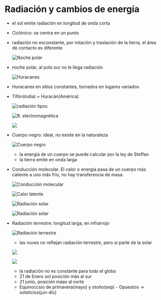 # Radiación y cambios de energía

- el sol emite radiación en longitud de onda corta
- Ciclónico: se centra en un punto
- radiación no esconstante, por rotación y traslación de la tierra, el área de contacto es diferente

  ![Noche polar](images/0016.png)

- noche polar, al polo sur no le llega radiación

  ![Huracanes](images/0017.png)

- Huracanes en sitios constantes, tornados en lugares variados
- Tifón(india) = Huracán(América)

  ![radiación tipos](images/0018.png)

  ![R. electromagnética](images/0019.png)

  ![](images/001A.png)

- Cuerpo negro: ideal, no existe en la naturaleza

  ![Cuerpo negro](images/001B.png)

  - la energía de un cuerpo se puede calcular por la ley de Steffan
  - la tierra emite en onda larga
- Conducción molecular. El calor o energía pasa de un cuerpo más caliente a uno más frío, no hay transferencia de masa.

  ![Conducción molecular](images/001C.png)

  ![Calor latente](images/001D.png)

  ![Radiación solar](images/001E.png)

  ![Radiación solar](images/001F.png)

- Radiación terrestre: longitud larga, en infrarrojo

  ![Radiación terrestre](images/0020.png)

  - las nuves no reflejan radiación terrestre, pero si parte de la solar

  ![](images/0021.png)

  ![](images/0022.png)

  - la radiación no es constante para todo el globo
  - 21 de Enero sol posición más al sur
  - 21 junio, posición máas al norte
  - Equinoccsio de primavera(mayo) y otoño(sep) - Opuestos -> solsticios(jun-dic)